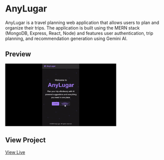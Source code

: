 # AnyLugar

AnyLugar is a travel planning web application that allows users to plan and organize their trips. The application is built using the MERN stack (MongoDB, Express, React, Node) and features user authentication, trip planning, and recommendation generation using Gemini AI.

## Preview

<img src="./frontend/public/preview.gif" height="200" alt="Preview">

## View Project

[View Live](https://any-lugar.onrender.com/)